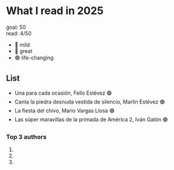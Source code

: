 # What I read in 2025

goal: 50 \
read: 4/50

- 🔴 mild
- 🔵 great
- 🟢 life-changing

## List

- Una para cada ocasión, Fello Estévez 🟢
- Canta la piedra desnuda vestida de silencio, Marlin Estévez 🟢
- La fiesta del chivo, Mario Vargas Llosa 🟢
- Las súper maravillas de la primada de América 2, Iván Gatón 🟢

### Top 3 authors

1.
2.
3.
